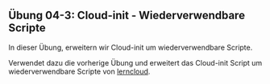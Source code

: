 ## Übung 04-3: Cloud-init - Wiederverwendbare Scripte 

In dieser Übung, erweitern wir Cloud-init um wiederverwendbare Scripte.

Verwendet dazu die vorherige Übung und erweitert das Cloud-init Script um wiederverwendbare Scripte von [lerncloud](https://github.com/mc-b/lerncloud/tree/main/services).
 

    
